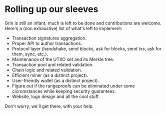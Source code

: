# Rolling up our sleeves

Grin is still an infant, much is left to be done and contributions are welcome. Here's a (non exhaustive) list of what's left to implement:

  * Transaction signatures aggregation.
  * Proper API to author transactions.
  * Protocol layer (handshake, send blocks, ask for blocks, send txs, ask for them, sync,  etc.).
  * Maintenance of the UTXO set and its Merkle tree.
  * Transaction pool and related validation.
  * Chain logic and related validation.
  * Efficient miner (as a distinct project).
  * User-friendly wallet (as a distinct project).
  * Figure out if the rangeproofs can be eliminated under some cicrumstances while keeping security guarantees.
  * Website, logo design and all the cool stuff.

Don't worry, we'll get there, with your help.
